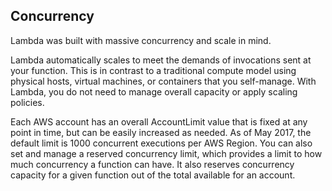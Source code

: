 



## Concurrency 
Lambda was built with massive concurrency and scale in mind. 

Lambda automatically scales to meet the demands of invocations sent at your function. This is in contrast to a traditional 
compute model using physical hosts, virtual machines, or containers that you self-manage. With Lambda, 
you do not need to manage overall capacity or apply scaling policies.

Each AWS account has an overall AccountLimit value that is fixed at any point in time, but can be easily increased as 
needed. As of May 2017, the default limit is 1000 concurrent executions per AWS Region. You can also set and manage a 
reserved concurrency limit, which provides a limit to how much concurrency a function can have. It also reserves 
concurrency capacity for a given function out of the total available for an account.